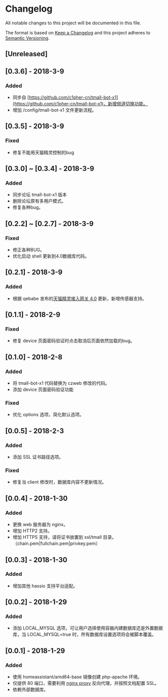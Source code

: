# Changelog
All notable changes to this project will be documented in this file.

The format is based on [Keep a Changelog](http://keepachangelog.com/en/1.0.0/)
and this project adheres to [Semantic Versioning](http://semver.org/spec/v2.0.0.html).

## [Unreleased]
## [0.3.6] - 2018-3-9
### Added
- 同步自 [https://github.com/c1pher-cn/tmall-bot-x1](https://github.com/c1pher-cn/tmall-bot-x1)，新增频道切换功能。
- 增加 /config/tmall-bot-x1 文件更新流程。

## [0.3.5] - 2018-3-9
### Fixed
- 修复不能用天猫精灵控制的bug

## [0.3.0] ~ [0.3.4] - 2018-3-9
### Added 
- 同步论坛 tmall-bot-x1 版本
- 删除论坛原有多用户模式。
- 修复各种bug。


## [0.2.2] ~ [0.2.7] - 2018-3-9
### Fixed
- 修正各种BUG。
- 优化启动 shell 更新到4.0数据库代码。

## [0.2.1] - 2018-3-9
### Added
- 根据 qebabe 发布的[天猫精灵接入网关 4.0](https://bbs.hassbian.com/thread-2982-1-1.html) 更新，新增传感器支持。

## [0.1.1] - 2018-2-9
### Fixed
- 修复 device 页面密码验证时点击取消后页面依然加载的bug。

## [0.1.0] - 2018-2-8
### Added
- 将 tmall-bot-x1 代码替换为 czweb 修改的代码。
- 添加 device 页面密码验证功能

### Fixed
- 优化 options 选项，简化默认选项。

## [0.0.5] - 2018-2-3
### Added
- 添加 SSL 证书路径选项。

### Fixed
- 修复当 client 修改时，数据库内容不更新情况。


## [0.0.4] - 2018-1-30
### Added
- 更换 web 服务器为 nginx。
- 增加 HTTP2 支持。
- 增加 HTTPS 支持，请将证书放置到 ssl/tmall 目录。（chain.pem|fullchain.pem|privkey.pem）

## [0.0.3] - 2018-1-30
### Added
- 增加其他 hassio 支持平台适配。

## [0.0.2] - 2018-1-29
### Added
- 添加 LOCAL_MYSQL 选项，可让用户选择使用容器内建数据库还是外置数据库，当 LOCAL_MYSQL=true 时，所有数据库设置选项将会被脚本覆盖。

## [0.0.1] - 2018-1-29
### Added
- 使用 homeassistant/amd64-base 镜像创建 php-apache 环境。
- 仅提供 80 端口，需要利用 [nginx proxy](https://github.com/bestlibre/hassio-addons/tree/master/nginx_proxy) 反向代理，并按照文档配置 SSL。
- 依赖外部数据库。
